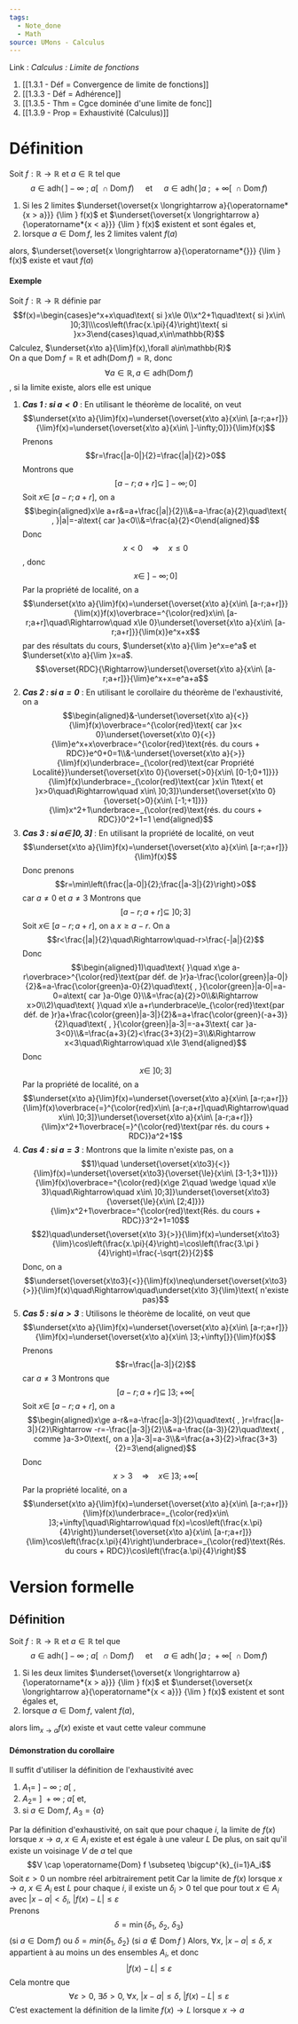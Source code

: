 ```yaml
---
tags:
  - Note_done
  - Math
source: UMons - Calculus
---
```


Link :
_Calculus : Limite de fonctions_
1. [[1.3.1 - Déf = Convergence de limite de fonctions]]
2. [[1.3.3 - Déf = Adhérence]]
3. [[1.3.5 - Thm = Cgce dominée d'une limite de fonc]]
4. [[1.3.9 - Prop = Exhaustivité (Calculus)]]

# Définition
Soit $f : \mathbb{R} \to \mathbb{R}$ et $a \in \mathbb{R}$ tel que $$a \in \operatorname{adh(}]-\infty\ ;\ a[\ \cap \operatorname{Dom}f)\quad\text{ et }\quad a \in \operatorname{adh(}]a\ ;\ +\infty[\ \cap \operatorname{Dom} f)$$ 
1. Si les 2 limites $\underset{\overset{x \longrightarrow a}{\operatorname*{x > a}}} {\lim }  f(x)$ et $\underset{\overset{x \longrightarrow a}{\operatorname*{x < a}}} {\lim }  f(x)$ existent et sont égales et,
2. lorsque $a \in \operatorname{Dom}f$, les 2 limites valent $f(a)$ 

alors, $\underset{\overset{x \longrightarrow a}{\operatorname*{}}} {\lim }  f(x)$ existe et vaut $f(a)$ 

#### Exemple
Soit $f:\mathbb{R}\to\mathbb{R}$ définie par $$f(x)=\begin{cases}e^x+x\quad\text{ si }x\le 0\\x^2+1\quad\text{ si }x\in\ ]0;3]\\\cos\left(\frac{x.\pi}{4}\right)\text{ si }x>3\end{cases}\quad,x\in\mathbb{R}$$ Calculez, $\underset{x\to a}{\lim}f(x),\forall a\in\mathbb{R}$ 
\
On a que $\operatorname{Dom}f =\mathbb{R}$ et $\operatorname{adh(Dom}f)=\mathbb{R}$, donc $$\forall a\in\mathbb{R},a\in\operatorname{adh(Dom}f)$$, si la limite existe, alors elle est unique
1. **_Cas 1 : si $a<0$_** : 
En utilisant le théorème de localité, on veut $$\underset{x\to a}{\lim}f(x)=\underset{\overset{x\to a}{x\in\ [a-r;a+r]}}{\lim}f(x)=\underset{\overset{x\to a}{x\in\ ]-\infty;0]}}{\lim}f(x)$$ Prenons $$r=\frac{|a-0|}{2}=\frac{|a|}{2}>0$$ Montrons que $$[a-r;a+r]\subseteq\ ]-\infty;0]$$ Soit $x\in\ [a-r;a+r]$, on a $$\begin{aligned}x\le a+r&=a+\frac{|a|}{2}\\&=a-\frac{a}{2}\quad\text{ , }|a|=-a\text{ car }a<0\\&=\frac{a}{2}<0\end{aligned}$$ Donc $$x<0\quad\Rightarrow\quad x\le 0$$, donc $$x\in\ ]-\infty;0]$$ Par la propriété de localité, on a $$\underset{x\to a}{\lim}f(x)=\underset{\overset{x\to a}{x\in\ [a-r;a+r]}}{\lim(x)}f(x)\overbrace=^{\color{red}x\in\ [a-r;a+r]\quad\Rightarrow\quad x\le 0}\underset{\overset{x\to a}{x\in\ [a-r;a+r]}}{\lim(x)}e^x+x$$ par des résultats du cours, $\underset{x\to a}{\lim }e^x=e^a$ et $\underset{x\to a}{\lim }x=a$. $$\overset{RDC}{\Rightarrow}\underset{\overset{x\to a}{x\in\ [a-r;a+r]}}{\lim}e^x+x=e^a+a$$
2. **_Cas 2 : si $a=0$_** :
En utilisant le corollaire du théorème de l'exhaustivité, on a 
$$\begin{aligned}&-\underset{\overset{x\to a}{<}}{\lim}f(x)\overbrace=^{\color{red}\text{ car }x< 0}\underset{\overset{x\to 0}{<}}{\lim}e^x+x\overbrace=^{\color{red}\text{rés. du cours + RDC}}e^0+0=1\\&-\underset{\overset{x\to a}{>}}{\lim}f(x)\underbrace=_{\color{red}\text{car Propriété Localité}}\underset{\overset{x\to 0}{\overset{>0}{x\in\ [0-1;0+1]}}}{\lim}f(x)\underbrace=_{\color{red}\text{car }x\in 1\text{ et }x>0\quad\Rightarrow\quad x\in\ ]0;3]}\underset{\overset{x\to 0}{\overset{>0}{x\in\ [-1;+1]}}}{\lim}x^2+1\underbrace=_{\color{red}\text{rés. du cours + RDC}}0^2+1=1 \end{aligned}$$
3. **_Cas 3 : si $a\in\ ]0,3]$_** :
En utilisant la propriété de localité, on veut $$\underset{x\to a}{\lim}f(x)=\underset{\overset{x\to a}{x\in\ [a-r;a+r]}}{\lim}f(x)$$ Donc prenons $$r=\min\left(\frac{|a-0|}{2};\frac{|a-3|}{2}\right)>0$$ car $a\neq 0$ et $a\neq 3$ 
Montrons que $$[a-r;a+r]\subseteq\ ]0;3]$$ Soit $x\in\ [a-r;a+r]$, on a $x\ge a-r$. On a $$r<\frac{|a|}{2}\quad\Rightarrow\quad-r>\frac{-|a|}{2}$$ Donc $$\begin{aligned}1)\quad\text{ }\quad x\ge a-r\overbrace>^{\color{red}\text{par déf. de }r}a-\frac{\color{green}|a-0|}{2}&=a-\frac{\color{green}a-0}{2}\quad\text{ , }{\color{green}|a-0|=a-0=a\text{ car }a-0\ge 0}\\&=\frac{a}{2}>0\\&\Rightarrow x>0\\2)\quad\text{ }\quad x\le a+r\underbrace\le_{\color{red}\text{par déf. de }r}a+\frac{\color{green}|a-3|}{2}&=a+\frac{\color{green}(-a+3)}{2}\quad\text{ , }{\color{green}|a-3|=-a+3\text{ car }a-3<0}\\&=\frac{a+3}{2}<\frac{3+3}{2}=3\\&\Rightarrow x<3\quad\Rightarrow\quad x\le 3\end{aligned}$$ Donc $$x\in\ ]0;3]$$ Par la propriété de localité, on a $$\underset{x\to a}{\lim}f(x)=\underset{\overset{x\to a}{x\in\ [a-r;a+r]}}{\lim}f(x)\overbrace{=}^{\color{red}x\in\ [a-r;a+r]\quad\Rightarrow\quad x\in\ ]0;3]}\underset{\overset{x\to a}{x\in\ [a-r;a+r]}}{\lim}x^2+1\overbrace{=}^{\color{red}\text{par rés. du cours + RDC}}a^2+1$$
4. **_Cas 4 : si $a= 3$_** :
Montrons que la limite n'existe pas, on a 
$$1)\quad \underset{\overset{x\to3}{<}}{\lim}f(x)=\underset{\overset{x\to3}{\overset{\le}{x\in\ [3-1;3+1]}}}{\lim}f(x)\overbrace=^{\color{red}(x\ge 2\quad \wedge \quad x\le 3)\quad\Rightarrow\quad x\in\ ]0;3]}\underset{\overset{x\to3}{\overset{\le}{x\in\ [2;4]}}}{\lim}x^2+1\overbrace=^{\color{red}\text{Rés. du cours + RDC}}3^2+1=10$$$$2)\quad\underset{\overset{x\to 3}{>}}{\lim}f(x)=\underset{x\to3}{\lim}\cos\left(\frac{x.\pi}{4}\right)=\cos\left(\frac{3.\pi }{4}\right)=\frac{-\sqrt{2}}{2}$$
Donc, on a $$\underset{\overset{x\to3}{<}}{\lim}f(x)\neq\underset{\overset{x\to3}{>}}{\lim}f(x)\quad\Rightarrow\quad\underset{x\to 3}{\lim}\text{ n'existe pas}$$
5. **_Cas 5 : si $a> 3$_** :
Utilisons le théorème de localité, on veut que $$\underset{x\to a}{\lim}f(x)=\underset{\overset{x\to a}{x\in\ [a-r;a+r]}}{\lim}f(x)=\underset{\overset{x\to a}{x\in\ ]3;+\infty[}}{\lim}f(x)$$ Prenons $$r=\frac{|a-3|}{2}$$ car $a\neq 3$ 
Montrons que $$[a-r;a+r]\subseteq\ ]3;+\infty[$$ Soit $x\in\ [a-r;a+r]$, on a $$\begin{aligned}x\ge a-r&=a-\frac{|a-3|}{2}\quad\text{ , }r=\frac{|a-3|}{2}\Rightarrow -r=-\frac{|a-3|}{2}\\&=a-\frac{(a-3)}{2}\quad\text{ , comme }a-3>0\text{, on a }|a-3|=a-3\\&=\frac{a+3}{2}>\frac{3+3}{2}=3\end{aligned}$$ Donc $$x> 3\quad\Rightarrow\quad x\in\ ]3;+\infty[$$ Par la propriété localité, on a $$\underset{x\to a}{\lim}f(x)=\underset{\overset{x\to a}{x\in\ [a-r;a+r]}}{\lim}f(x)\underbrace=_{\color{red}x\in\ ]3;+\infty[\quad\Rightarrow\quad f(x)=\cos\left(\frac{x.\pi}{4}\right)}\underset{\overset{x\to a}{x\in\ [a-r;a+r]}}{\lim}\cos\left(\frac{x.\pi}{4}\right)\underbrace=_{\color{red}\text{Rés. du cours + RDC}}\cos\left(\frac{a.\pi}{4}\right)$$
 
# Version formelle
## Définition
Soit $f : \mathbb{R} \to \mathbb{R}$ et $a \in \mathbb{R}$ tel que $$a \in \operatorname{adh(}]-\infty\ ;\ a[\ \cap \operatorname{Dom}f)\quad\text{ et }\quad a \in \operatorname{adh(}]a\ ;\ +\infty[\ \cap \operatorname{Dom} f)$$
1. Si les deux limites $\underset{\overset{x \longrightarrow a}{\operatorname*{x > a}}} {\lim }  f(x)$ et $\underset{\overset{x \longrightarrow a}{\operatorname*{x < a}}} {\lim }  f(x)$ existent et sont égales et,
2. lorsque $a \in \operatorname{Dom} f$, valent $f(a)$, 

alors $\operatorname*{lim}_{x\rightarrow a} f(x)$ existe et vaut cette valeur commune

#### Démonstration du corollaire
Il suffit d'utiliser la définition de l'exhaustivité avec 
1. $A_1 =\ ]-\infty\ ;\ a[$ , 
2. $A_2 =\ ]\ +\infty\ ;\ a[$ et, 
3. si $a \in \operatorname{Dom} f,\ A_3 = \{ a \}$ 

Par la définition d'exhaustivité, on sait que pour chaque $i$, la limite de $f(x)$ lorsque $x \to a,\ x \in A_i$ existe et est égale à une valeur $L$ 
De plus, on sait qu'il existe un voisinage $V$ de $a$ tel que $$V \cap \operatorname{Dom} f \subseteq \bigcup^{k}_{i=1}A_i$$ Soit $\varepsilon > 0$ un nombre réel arbitrairement petit 
Car la limite de $f(x)$ lorsque $x \to a,\ x \in A_i$ est $L$ pour chaque $i$, il existe un $\delta_i > 0$ tel que pour tout $x \in A_i$ avec $|x-a| < \delta_i,\ |f(x) - L | \le \varepsilon$  
Prenons $$\delta = \min\{ \delta_1,\ \delta_2,\ \delta_3 \}$$ (si $a \in \operatorname{Dom} f$) ou $\delta = min\{ \delta_1,\ \delta_2\}$ (si $a \notin \operatorname{Dom} f$ )
Alors, $\forall x,\ |x-a| \le \delta$, $x$ appartient à au moins un des ensembles $A_i$, et donc ​$$|f(x) - L | \le \varepsilon$$Cela montre que $$\forall \varepsilon > 0,\ \exists \delta > 0,\ \forall x,\ |x-a| \le \delta,\ |f(x)-L| \le \varepsilon$$C’est exactement la définition de la limite $f(x)→L$ lorsque $x→a$
